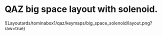 # QAZ big space layout with solenoid.

![Layoutards/tominabox1/qaz/keymaps/big_space_solenoid/layout.png?raw=true)

